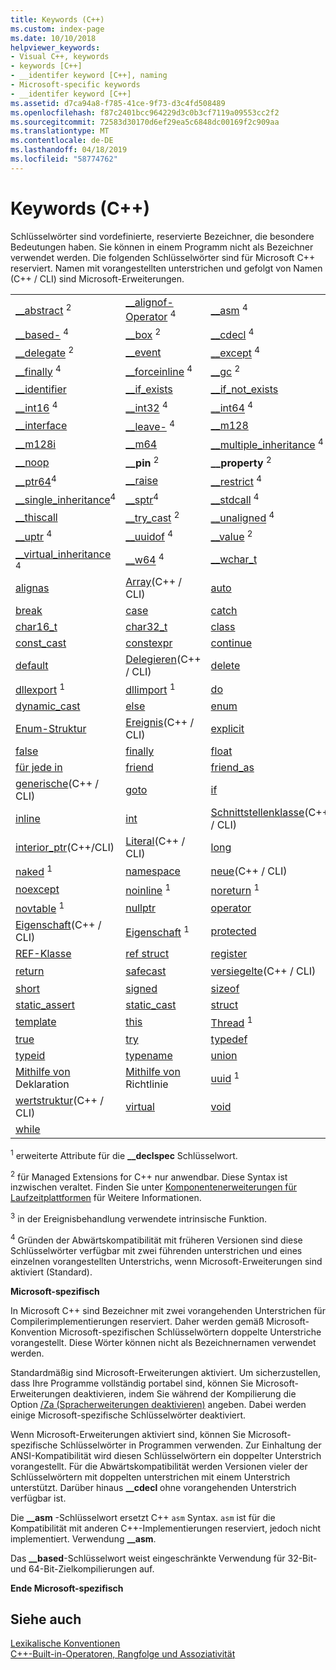 ```yaml
---
title: Keywords (C++)
ms.custom: index-page
ms.date: 10/10/2018
helpviewer_keywords:
- Visual C++, keywords
- keywords [C++]
- __identifer keyword [C++], naming
- Microsoft-specific keywords
- __identifer keyword [C++]
ms.assetid: d7ca94a8-f785-41ce-9f73-d3c4fd508489
ms.openlocfilehash: f87c2401bcc964229d3c0b3cf7119a09553cc2f2
ms.sourcegitcommit: 72583d30170d6ef29ea5c6848dc00169f2c909aa
ms.translationtype: MT
ms.contentlocale: de-DE
ms.lasthandoff: 04/18/2019
ms.locfileid: "58774762"
---
```

# <a name="keywords-c"></a>Keywords (C++)

Schlüsselwörter sind vordefinierte, reservierte Bezeichner, die besondere Bedeutungen haben. Sie können in einem Programm nicht als Bezeichner verwendet werden. Die folgenden Schlüsselwörter sind für Microsoft C++ reserviert. Namen mit vorangestellten unterstrichen und gefolgt von Namen (C++ / CLI) sind Microsoft-Erweiterungen.

|||||
|-|-|-|-|
|[__abstract](../dotnet/declaration-of-a-managed-class-type.md) <sup>2</sup>|[__alignof-Operator](alignof-operator.md) <sup>4</sup>|[__asm](../assembler/inline/asm.md) <sup>4</sup>|[__assume](../intrinsics/assume.md) <sup>4</sup>|
|[__based-](based-pointers-cpp.md) <sup>4</sup>|[__box](../dotnet/value-type-semantics.md) <sup>2</sup>|[__cdecl](cdecl.md) <sup>4</sup>|[__declspec](declspec.md) <sup>4</sup>|
|[__delegate](../dotnet/delegates-and-events.md) <sup>2</sup>|[__event](event.md)|[__except](try-except-statement.md) <sup>4</sup>|[__fastcall](fastcall.md) <sup>4</sup>|
|[__finally](try-finally-statement.md) <sup>4</sup>|[__forceinline](inline-functions-cpp.md) <sup>4</sup>|[__gc](../dotnet/declaration-of-a-clr-reference-class-object.md) <sup>2</sup>|[__hook](hook.md) <sup>3</sup>|
|[__identifier](../extensions/identifier-cpp-cli.md)|[__if_exists](if-exists-statement.md)|[__if_not_exists](if-not-exists-statement.md)|[__inline](inline-functions-cpp.md) <sup>4</sup>|
|[__int16](int8-int16-int32-int64.md) <sup>4</sup>|[__int32](int8-int16-int32-int64.md) <sup>4</sup>|[__int64](int8-int16-int32-int64.md) <sup>4</sup>|[__int8](int8-int16-int32-int64.md) <sup>4</sup>|
|[__interface](interface.md)|[__leave-](try-finally-statement.md) <sup>4</sup>|[__m128](m128.md)|[__m128d](m128d.md)|
|[__m128i](m128i.md)|[__m64](m64.md)|[__multiple_inheritance](inheritance-keywords.md) <sup>4</sup>|[__nogc](../dotnet/declaration-of-a-clr-reference-class-object.md) <sup>2</sup>|
|[__noop](../intrinsics/noop.md)|**__pin** <sup>2</sup>|**__property** <sup>2</sup>|[__ptr32](ptr32-ptr64.md) <sup>4</sup>|
|[__ptr64](ptr32-ptr64.md)<sup>4</sup>|[__raise](raise.md)|[__restrict](extension-restrict.md) <sup>4</sup>|**__sealed** <sup>2</sup>|
|[__single_inheritance](inheritance-keywords.md)<sup>4</sup>|[__sptr](sptr-uptr.md)<sup>4</sup>|[__stdcall](stdcall.md) <sup>4</sup>|[__super](super.md)|
|[__thiscall](thiscall.md)|[__try_cast](../dotnet/cast-notation-and-introduction-of-safe-cast-angles.md) <sup>2</sup>|[__unaligned](unaligned.md) <sup>4</sup>|[__unhook](unhook.md) <sup>3</sup>|
|[__uptr](sptr-uptr.md) <sup>4</sup>|[__uuidof](uuidof-operator.md) <sup>4</sup>|[__value](../dotnet/value-type-semantics.md) <sup>2</sup>|[__vectorcall](vectorcall.md) <sup>4</sup>|
|[__virtual_inheritance](inheritance-keywords.md) <sup>4</sup>|[__w64](w64.md) <sup>4</sup>|[__wchar_t](fundamental-types-cpp.md)|[abstrakte](../extensions/abstract-cpp-component-extensions.md)(C++ / CLI)|
|[alignas](align-cpp.md)|[Array](../extensions/arrays-cpp-component-extensions.md)(C++ / CLI)|[auto](auto-keyword.md)|[bool](bool-cpp.md)|
|[break](break-statement-cpp.md)|[case](switch-statement-cpp.md)|[catch](try-throw-and-catch-statements-cpp.md)|[char](fundamental-types-cpp.md)|
|[char16_t](char-wchar-t-char16-t-char32-t.md)|[char32_t](char-wchar-t-char16-t-char32-t.md)|[class](class-cpp.md)|[const](const-cpp.md)|
|[const_cast](const-cast-operator.md)|[constexpr](constexpr-cpp.md)|[continue](continue-statement-cpp.md)|[decltype](decltype-cpp.md)|
|[default](switch-statement-cpp.md)|[Delegieren](../extensions/delegate-cpp-component-extensions.md)(C++ / CLI)|[delete](delete-operator-cpp.md)|[als veraltet markiert](deprecated-cpp.md) <sup>1</sup>|
|[dllexport](dllexport-dllimport.md) <sup>1</sup>|[dllimport](dllexport-dllimport.md) <sup>1</sup>|[do](do-while-statement-cpp.md)|[double](fundamental-types-cpp.md)|
|[dynamic_cast](dynamic-cast-operator.md)|[else](if-else-statement-cpp.md)|[enum](enumerations-cpp.md)|[Enumerationsklasse](../extensions/enum-class-cpp-component-extensions.md)|
|[Enum-Struktur](../extensions/enum-class-cpp-component-extensions.md)|[Ereignis](../extensions/event-cpp-component-extensions.md)(C++ / CLI)|[explicit](user-defined-type-conversions-cpp.md)|[extern](using-extern-to-specify-linkage.md)|
|[false](false-cpp.md)|[finally](../dotnet/finally.md)|[float](fundamental-types-cpp.md)|[for](for-statement-cpp.md)|
|[für jede in](../dotnet/for-each-in.md)|[friend](friend-cpp.md)|[friend_as](../preprocessor/hash-using-directive-cpp.md)|[Gcnew](../extensions/ref-new-gcnew-cpp-component-extensions.md)(C++ / CLI)|
|[generische](../extensions/generics-cpp-component-extensions.md)(C++ / CLI)|[goto](goto-statement-cpp.md)|[if](if-else-statement-cpp.md)|[initonly](../dotnet/initonly-cpp-cli.md)|
|[inline](inline-functions-cpp.md)|[int](fundamental-types-cpp.md)|[Schnittstellenklasse](../extensions/interface-class-cpp-component-extensions.md)(C++ / CLI)|[Schnittstelle Struktur](../extensions/interface-class-cpp-component-extensions.md)(C++ / CLI)|
|[interior_ptr](../extensions/interior-ptr-cpp-cli.md)(C++/CLI)|[Literal](../extensions/literal-cpp-component-extensions.md)(C++ / CLI)|[long](fundamental-types-cpp.md)|[mutable](mutable-data-members-cpp.md)|
|[naked](naked-cpp.md) <sup>1</sup>|[namespace](namespaces-cpp.md)|[neue](../extensions/new-new-slot-in-vtable-cpp-component-extensions.md)(C++ / CLI)|[new](new-operator-cpp.md)|
|[noexcept](noexcept-cpp.md)|[noinline](noinline.md) <sup>1</sup>|[noreturn](noreturn.md) <sup>1</sup>|[nothrow](nothrow-cpp.md) <sup>1</sup>|
|[novtable](novtable.md) <sup>1</sup>|[nullptr](nullptr.md)|[operator](operator-overloading.md)|[private](private-cpp.md)|
|[Eigenschaft](../extensions/property-cpp-component-extensions.md)(C++ / CLI)|[Eigenschaft](property-cpp.md) <sup>1</sup>|[protected](protected-cpp.md)|[public](public-cpp.md)|
|[REF-Klasse](../extensions/classes-and-structs-cpp-component-extensions.md)|[ref struct](../extensions/classes-and-structs-cpp-component-extensions.md)|[register](storage-classes-cpp.md#register)|[reinterpret_cast](reinterpret-cast-operator.md)|
|[return](return-statement-cpp.md)|[safecast](../extensions/safe-cast-cpp-component-extensions.md)|[versiegelte](../extensions/sealed-cpp-component-extensions.md)(C++ / CLI)|[Selectany](selectany.md) <sup>1</sup>|
|[short](fundamental-types-cpp.md)|[signed](fundamental-types-cpp.md)|[sizeof](sizeof-operator.md)|[static](storage-classes-cpp.md)|
|[static_assert](static-assert.md)|[static_cast](static-cast-operator.md)|[struct](struct-cpp.md)|[switch](switch-statement-cpp.md)|
|[template](templates-cpp.md)|[this](this-pointer.md)|[Thread](thread.md) <sup>1</sup>|[throw](try-throw-and-catch-statements-cpp.md)|
|[true](true-cpp.md)|[try](try-throw-and-catch-statements-cpp.md)|[typedef](aliases-and-typedefs-cpp.md)|[typeid](typeid-operator.md)|
|[typeid](../extensions/typeid-cpp-component-extensions.md)|[typename](typename.md)|[union](unions.md)|[unsigned](fundamental-types-cpp.md)|
|[Mithilfe von](using-declaration.md) Deklaration|[Mithilfe von](namespaces-cpp.md#using_directives) Richtlinie|[uuid](uuid-cpp.md) <sup>1</sup>|[Value-Klasse](../extensions/classes-and-structs-cpp-component-extensions.md)(C++ / CLI)|
|[wertstruktur](../extensions/classes-and-structs-cpp-component-extensions.md)(C++ / CLI)|[virtual](virtual-cpp.md)|[void](void-cpp.md)|[volatile](volatile-cpp.md)|
|[while](while-statement-cpp.md)|

<sup>1</sup> erweiterte Attribute für die **__declspec** Schlüsselwort.

<sup>2</sup> für Managed Extensions for C++ nur anwendbar. Diese Syntax ist inzwischen veraltet. Finden Sie unter [Komponentenerweiterungen für Laufzeitplattformen](../extensions/component-extensions-for-runtime-platforms.md) für Weitere Informationen.

<sup>3</sup> in der Ereignisbehandlung verwendete intrinsische Funktion.

<sup>4</sup> Gründen der Abwärtskompatibilität mit früheren Versionen sind diese Schlüsselwörter verfügbar mit zwei führenden unterstrichen und eines einzelnen vorangestellten Unterstrichs, wenn Microsoft-Erweiterungen sind aktiviert (Standard).

**Microsoft-spezifisch**

In Microsoft C++ sind Bezeichner mit zwei vorangehenden Unterstrichen für Compilerimplementierungen reserviert. Daher werden gemäß Microsoft-Konvention Microsoft-spezifischen Schlüsselwörtern doppelte Unterstriche vorangestellt. Diese Wörter können nicht als Bezeichnernamen verwendet werden.

Standardmäßig sind Microsoft-Erweiterungen aktiviert. Um sicherzustellen, dass Ihre Programme vollständig portabel sind, können Sie Microsoft-Erweiterungen deaktivieren, indem Sie während der Kompilierung die Option [/Za \(Spracherweiterungen deaktivieren)](../build/reference/za-ze-disable-language-extensions.md) angeben. Dabei werden einige Microsoft-spezifische Schlüsselwörter deaktiviert.

Wenn Microsoft-Erweiterungen aktiviert sind, können Sie Microsoft-spezifische Schlüsselwörter in Programmen verwenden. Zur Einhaltung der ANSI-Kompatibilität wird diesen Schlüsselwörtern ein doppelter Unterstrich vorangestellt. Für die Abwärtskompatibilität werden Versionen vieler der Schlüsselwörtern mit doppelten unterstrichen mit einem Unterstrich unterstützt. Darüber hinaus **__cdecl** ohne vorangehenden Unterstrich verfügbar ist.

Die **__asm** -Schlüsselwort ersetzt C++ `asm` Syntax. `asm` ist für die Kompatibilität mit anderen C++-Implementierungen reserviert, jedoch nicht implementiert. Verwendung **__asm**.

Das **__based**-Schlüsselwort weist eingeschränkte Verwendung für 32-Bit- und 64-Bit-Zielkompilierungen auf.

**Ende Microsoft-spezifisch**

## <a name="see-also"></a>Siehe auch

[Lexikalische Konventionen](../cpp/lexical-conventions.md)<br/>
[C++-Built-in-Operatoren, Rangfolge und Assoziativität](../cpp/cpp-built-in-operators-precedence-and-associativity.md)